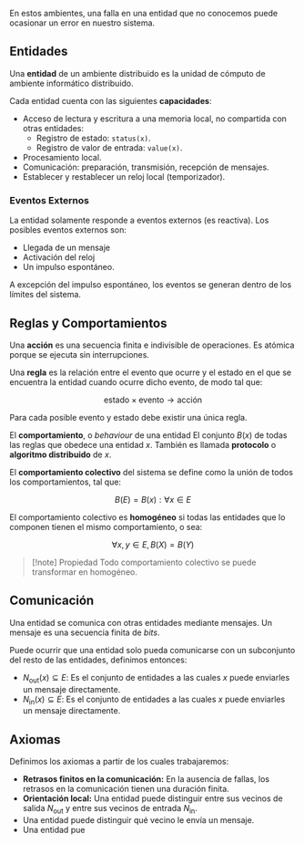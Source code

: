 En estos ambientes, una falla en una entidad que no conocemos puede ocasionar un error en nuestro sistema.

## Entidades

Una **entidad** de un ambiente distribuido es la unidad de cómputo de ambiente informático distribuido.

Cada entidad cuenta con las siguientes **capacidades**:

- Acceso de lectura y escritura a una memoria local, no compartida con otras entidades:
	- Registro de estado: `status(x)`.
	- Registro de valor de entrada: `value(x)`.
- Procesamiento local.
- Comunicación: preparación, transmisión, recepción de mensajes.
- Establecer y restablecer un reloj local (temporizador).

### Eventos Externos

La entidad solamente responde a eventos externos (es reactiva). Los posibles eventos externos son:

- Llegada de un mensaje
- Activación del reloj
- Un impulso espontáneo.

A excepción del impulso espontáneo, los eventos se generan dentro de los límites del sistema.

## Reglas y Comportamientos

Una **acción** es una secuencia finita e indivisible de operaciones. Es atómica porque se ejecuta sin interrupciones.

Una **regla** es la relación entre el evento que ocurre y el estado en el que se encuentra la entidad cuando ocurre dicho evento, de modo tal que:

$$
\text{estado} \times \text{evento} \to \text{acción}
$$

Para cada posible evento y estado debe existir una única regla.

El **comportamiento**, o *behaviour* de una entidad El conjunto $B(x)$ de todas las reglas que obedece una entidad $x$. También es llamada **protocolo** o **algoritmo distribuido** de $x$.

El **comportamiento colectivo** del sistema se define como la unión de todos los comportamientos, tal que:

$$
B(E) = B(x): \forall x \in E
$$

El comportamiento colectivo es **homogéneo** si todas las entidades que lo componen tienen el mismo comportamiento, o sea:

$$
\forall x,y \in E, B(X) = B(Y)
$$

> [!note] Propiedad
> Todo comportamiento colectivo se puede transformar en homogéneo.

## Comunicación

Una entidad se comunica con otras entidades mediante mensajes. Un mensaje es una secuencia finita de *bits*.

Puede ocurrir que una entidad solo pueda comunicarse con un subconjunto del resto de las entidades, definimos entonces:

- $N_{\text{out}}(x) \subseteq E:$ Es el conjunto de entidades a las cuales $x$ puede enviarles un mensaje directamente.
- $N_{\text{in}}(x) \subseteq E:$ Es el conjunto de entidades a las cuales $x$ puede enviarles un mensaje directamente.

## Axiomas

Definimos los axiomas a partir de los cuales trabajaremos:

- **Retrasos finitos en la comunicación:** En la ausencia de fallas, los retrasos en la comunicación tienen una duración finita.
- **Orientación local:** Una entidad puede distinguir entre sus vecinos de salida $N_\text{out}$ y entre sus vecinos de entrada $N_\text{in}$.
- Una entidad puede distinguir qué vecino le envía un mensaje.
- Una entidad pue
